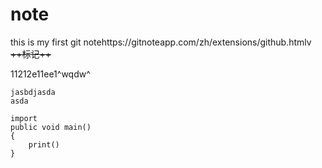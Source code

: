 # note
this is my first git notehttps://gitnoteapp.com/zh/extensions/github.htmlv
~~++标记++~~


11212e11ee1^wqdw^

```ja**居左**va
jasbdjasda
asda

import
public void main()
{
	print()
}

```











